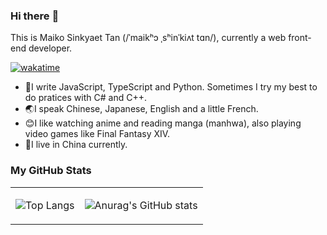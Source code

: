 ### Hi there :clap:

This is Maiko Sinkyaet Tan (/ˈmaikʰɔ ˌsʰinˈkiʌt tɑn/), currently a web front-end developer.

[![wakatime](https://wakatime.com/badge/user/f237be06-5587-4b4a-804b-71c871e63b6b.svg)](https://wakatime.com/@f237be06-5587-4b4a-804b-71c871e63b6b)

- 💪I write JavaScript, TypeScript and Python. Sometimes I try my best to do pratices with C# and C++.
- 🌏I speak Chinese, Japanese, English and a little French.
- 😊I like watching anime and reading manga (manhwa), also playing video games like Final Fantasy XIV.
- 🏡I live in China currently.


### My GitHub Stats

<table>
<tbody>
<tr><td>

![Top Langs](https://github-readme-stats.vercel.app/api/top-langs/?username=MaikoTan&theme=dracula)

</td>
<td>

![Anurag's GitHub stats](https://github-readme-stats.vercel.app/api?username=MaikoTan&theme=dracula)

</td></tr>
</tbody>
</table>
